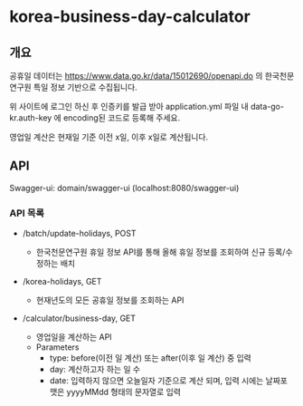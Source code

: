 # korea-business-day-calculator

## 개요
공휴일 데이터는 https://www.data.go.kr/data/15012690/openapi.do 의 한국천문연구원 특일 정보 기반으로 수집됩니다.

위 사이트에 로그인 하신 후 인증키를 발급 받아 application.yml 파일 내 data-go-kr.auth-key 에 encoding된 코드로 등록해 주세요.

영업일 계산은 현재일 기준 이전 x일, 이후 x일로 계산됩니다.


## API
Swagger-ui: domain/swagger-ui (localhost:8080/swagger-ui)

### API 목록
- /batch/update-holidays, POST
  - 한국천문연구원 휴일 정보 API를 통해 올해 휴일 정보를 조회하여 신규 등록/수정하는 배치
 
- /korea-holidays, GET
  - 현재년도의 모든 공휴일 정보를 조회하는 API
  
- /calculator/business-day, GET
  - 영업일을 계산하는 API
  - Parameters
    - type: before(이전 일 계산) 또는 after(이후 일 계산) 중 입력
    - day: 계산하고자 하는 일 수
    - date: 입력하지 않으면 오늘일자 기준으로 계산 되며, 입력 시에는 날짜포맷은 yyyyMMdd 형태의 문자열로 입력
